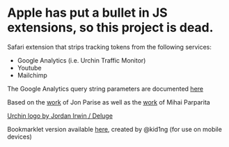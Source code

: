 # Apple has put a bullet in JS extensions, so this project is dead.

Safari extension that strips tracking tokens from the following services:

* Google Analytics (i.e. Urchin Traffic Monitor)
* Youtube
* Mailchimp

The Google Analytics query string parameters are documented [here](http://www.google.com/support/analytics/bin/answer.py?answer=55578)

Based on the [work](https://github.com/jparise/chrome-utm-stripper) of Jon Parise as well as the [work](https://github.com/mihaip/utm-stripper) of Mihai Parparita

[Urchin logo by Jordan Irwin / Deluge](http://www.openclipart.org/detail/69997)

Bookmarklet version available [here](https://gist.github.com/kiding/589242021df49eb17be3/), created by @kid1ng (for use on mobile devices)

